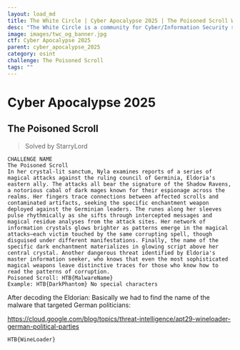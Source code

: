 ```yaml
---
layout: load_md
title: The White Circle | Cyber Apocalypse 2025 | The Poisoned Scroll Writeup
desc: "The White Circle is a community for Cyber/Information Security students, enthusiasts and professionals. You can discuss anything related to Security, share your knowledge with others, get help when you need it and proceed further in your journey with amazing people from all over the world."
image: images/twc_og_banner.jpg
ctf: Cyber Apocalypse 2025
parent: cyber_apocalypse_2025
category: osint
challenge: The Poisoned Scroll
tags: ""
---
```


<h1 class="heading card-title white-text">Cyber Apocalypse 2025</h1>


## The Poisoned Scroll
> Solved by StarryLord


    CHALLENGE NAME
    The Poisoned Scroll
    In her crystal-lit sanctum, Nyla examines reports of a series of magical attacks against the ruling council of Germinia, Eldoria's eastern ally. The attacks all bear the signature of the Shadow Ravens, a notorious cabal of dark mages known for their espionage across the realms. Her fingers trace connections between affected scrolls and contaminated artifacts, seeking the specific enchantment weapon deployed against the Germinian leaders. The runes along her sleeves pulse rhythmically as she sifts through intercepted messages and magical residue analyses from the attack sites. Her network of information crystals glows brighter as patterns emerge in the magical attacks—each victim touched by the same corrupting spell, though disguised under different manifestations. Finally, the name of the specific dark enchantment materializes in glowing script above her central crystal. Another dangerous threat identified by Eldoria's master information seeker, who knows that even the most sophisticated magical weapons leave distinctive traces for those who know how to read the patterns of corruption.
    Poisoned Scroll: HTB{MalwareName}
    Example: HTB{DarkPhantom} No special characters

After decoding the Eldorian:
Basically we had to find the name of the malware that targeted German politicians:


https://cloud.google.com/blog/topics/threat-intelligence/apt29-wineloader-german-political-parties

    HTB{WineLoader}


